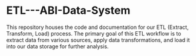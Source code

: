 # ETL---ABI-Data-System
This repository houses the code and documentation for our ETL (Extract, Transform, Load) process. The primary goal of this ETL workflow is to extract data from various sources, apply data transformations, and load it into our data storage for further analysis.
